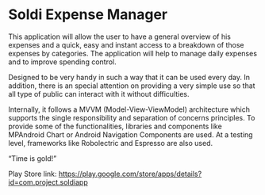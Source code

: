 # Soldi Expense Manager
This application will allow the user to have a general overview of his expenses and a quick, easy
and instant access to a breakdown of those expenses by categories. The application will help to
manage daily expenses and to improve spending control.

Designed to be very handy in such a way that it can be used every day. In
addition, there is an special attention on providing a very simple use so that all type of public
can interact with it without difficulties.

Internally, it follows a MVVM (Model-View-ViewModel) architecture which supports the single responsibility and separation of concerns principles.
To provide some of the functionalities, libraries and components like MPAndroid Chart or Android Navigation Components are used.
At a testing level, frameworks like Robolectric and Espresso are also used.

“Time is gold!”

Play Store link: https://play.google.com/store/apps/details?id=com.project.soldiapp
